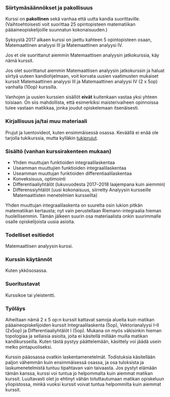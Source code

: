 ### Siirtymäsäännökset ja pakollisuus

Kurssi on **pakollinen** sekä vanhaa että uutta kandia suorittaville. (Vaihtoehtoisesti voit suorittaa 25 opintopisteen matematiikan pääaineopiskelijoille suunnatun kokonaisuuden.)

Syksystä 2017 alkaen kurssi on jaettu kahteen 5 opintopisteen osaan, Matemaattinen analyysi III ja Matemaattinen analyysi IV.

Jos et ole suorittanut aiemmin Matemaattisen analyysin jatkokurssia, käy nämä kurssit.

Jos olet suorittanut aiemmin Matemaattisen analyysin jatkokurssin ja haluat siirtyä uuteen kandiohjelmaan, voit korvata uusien vaatimusten mukaiset kurssit Matemaattinen analyysi III ja Matemaattinen analyysi IV (2 x 5op) vanhalla (10op) kurssilla. 

Vanhojen ja uusien kurssien sisällöt **eivät** kuitenkaan vastaa yksi yhteen toisiaan. On siis mahdollista, että esimerkiksi maisterivaiheen opinnoissa tulee vastaan matikkaa, jonka joudut opiskelemaan itsenäisesti.

### Kirjallisuus ja/tai muu materiaali

Prujut ja luentovideot, kuten ensimmäisessä osassa. Keväällä ei enää ole tarjolla tukikurssia, mutta kylläkin [tukiprujut](http://www.helsinki.fi/jarj/ktto/tukikurssi/analyysinjatkokurssi.pdf).

### Sisältö (vanhan kurssirakenteen mukaan)

* Yhden muuttujan funktioiden integraalilaskentaa
* Useamman muuttujien funktioiden integraalilaskentaa
* Useamman muuttujan funktioiden differentiaalilaskentaa
* Konveksisuus, optimointi
* Differentiaaliyhtälöt (lukuvuodesta 2017–2018 laajempana kuin aiemmin)
* Differenssiyhtälöt (uusi kokonaisuus, siirretty Analyysin kursseille Matemaattisten menetelmien kursseilta)

Yhden muuttujan integraalilaskenta on suurelta osin lukion pitkän matematiikan kertausta; nyt vain perustellaan Riemann-integraalia hieman huolellisemmin. Tämän jälkeen suurin osa materiaalista onkin suurimmalle osalle opiskelijoista uusia asioita.

### Todelliset esitiedot

Matemaattisen analyysin kurssi.

### Kurssin käytännöt

Kuten ykkösosassa.

### Suoritustavat

Kurssikoe tai yleistentti.

### Työläys

Aiheiltaan nämä 2 x 5 op:n kurssit kattavat samoja alueita kuin matikan pääaineopiskelijoiden kurssit Integraalilaskenta (5op), Vektorianalyysi I–II (2x5op) ja Differentiaaliyhtälöt I (5op). Mukana on myös väkisinkin hieman topologiaa ja sellaisia asioita, joita ei käsitellä millään muilla matikan kandikursseilla. Kuten tästä pystyy päättelemään, käsittely voi jäädä usein melko pintapuoliseksi.

Kurssin pääosassa ovatkin laskentamenetelmät. Todistuksia käsitellään paljon vähemmän kuin ensimmäisessä osassa, ja osa tuloksista ja laskumenetelmistä tuntuu tipahtavan vain taivaasta. Jos pystyt elämään tämän kanssa, kurssi voi tuntua jo helpommalta kuin aiemmat matikan kurssit. Luultavasti olet jo ehtinyt vähän totuttautumaan matikan opiskeluun yliopistossa, minkä vuoksi kurssit voivat tuntua helpommilta kuin aiemmat kurssit.